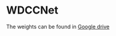 # WDCCNet

The weights can be found in [Google drive](https://drive.google.com/file/d/1TG4l9B3A-iaBEElvNSiUdjJFVSEl2KVD/view?usp=sharing "Google Drive")
